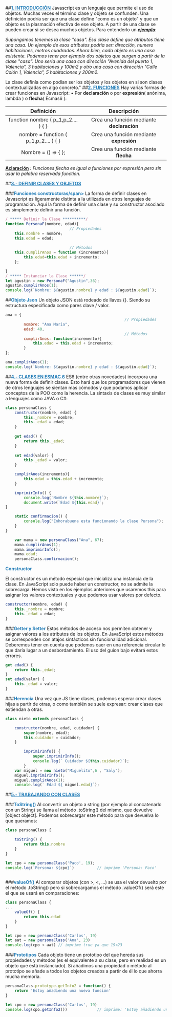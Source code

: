 ##**<u style="color:#2980B9">1. INTRODUCCIÓN</u>**
Javascript es un lenguaje que permite el uso de objetos. Muchas veces el término clase y objeto se confunden. Una definición podría ser que una clase define "como es un objeto" y que un objeto es la plasmación efectiva de ese objeto. A partir de una clase se pueden crear si se desea muchos objetos.
Para entenderlo un <u>***ejemplo*</u>**:

*Supongamos tenemos la clase "casa". Esa clase define que atributos tiene una casa. Un ejemplo de esos atributos podría ser: dirección, numero habitaciones, metros cuadrados. Ahora bien, cada objeto es una casa existente. Podemos tener por ejemplo dos objetos que surgen a partir de la clase "casa". Uno seria una casa con dirección "Avenida del puerto 1, Valencia", 3 habitaciones y 100m2 y otro una casa con dirección "Calle Colón 1, Valencia", 5 habitaciones y 200m2.*

La clase definía como podían ser los objetos y los objetos en si son clases contextualizadas en algo concreto."
##**<u style="color:#2980B9">2. FUNCIONES</u>**
Hay varias formas de crear funciones en Javascript:
• Por **declaración** o por **expresión**( anónima, lambda ) o **flecha**( Ecmas6 ):

|              Definición               |                Descripción                |
| :-----------------------------------: | :---------------------------------------: |
|  function nombre ( p_1,p_2.... ) { }  | Crea una función mediante **declaración** |
| nombre = function ( p_1,p_2.... ) { } |  Crea una función mediante **expresión**  |
|          Nombre = () => { };          |   Crea una función mediante **flecha**    |

<u>**Aclaración</u>** *: Funciones flecha es igual a funciones por expresión pero sin usar la palabra reservada function.*


##**<u style="color:#2980B9">3.- DEFINIR CLASES Y OBJETOS</u>**

###**<span style="color:#2980B9">Funciones constructoras/span>**
La forma de definir clases en Javascript es ligeramente distinta a la utilizada en otros lenguajes de
programación. Aquí la forma de definir una clase y su constructor asociado es simplemente definir una
función.

```javascript
/ ***** Definir la Clase **********/
function PersonaF(nombre, edad){
							// Propiedades	
    this.nombre = nombre;	
	this.edad = edad;
    
							// Métodos
	this.cumplirAnos = function (incremento){
		this.edad=this.edad + incremento;
	};

}
/ ***** Instanciar la Clase ******/
let agustin = new PersonaF("Agustin",36);
agustin.cumplirAnos(1);
console.log(`Nombre: ${agustin.nombre} y edad : ${agustin.edad}`);

```
##**<span style="color:#2980B9">Objeto Json</span>**
Un objeto JSON está rodeado de llaves {}. Siendo su estructura especificada como pares clave / valor.

```javascript
ana = {
    												// Propiedades
		nombre: "Ana Maria",   
		edad: 40,
													// Métodos	
    	cumplirAnos: function(incremento){
			this.edad = this.edad + incremento;
		}
};

ana.cumplirAnos(1);
console.log(`Nombre: ${agustin.nombre} y edad : ${agustin.edad}`);
```

##**<u style="color:#2980B9">4.- CLASES EN ESMAC 6</u>**
ES6 (entre otras novedades) incorpora una nueva forma de definir clases. Esto hará que los programadores que vienen de otros lenguajes se sientan mas cómodos y que podamos aplicar conceptos de la POO como la herencia.
La sintaxis de clases es muy similar a lenguajes como JAVA o C#:

```javascript
class personaClass {
	constructor(nombre, edad) {
		this._nombre = nombre;
		this._edad = edad;
	}
	
    get edad() {
		return this._edad;
	}
	
    set edad(valor) {
		this._edad = valor;
	}

    cumplirAnos(incremento){
		this.edad = this.edad + incremento;
	}

    imprimirInfo() {
		console.log(`Nombre ${this.nombre}`);
		document.write(`Edad ${this.edad}`;
}

    static confirmacion() {
		console.log("Enhorabuena esta funcionando la clase Persona");
	}
}

	var mama = new personaClass("Ana", 67);
	mama.cumplirAnos(1);
	mama.imprimirInfo();
	mama.edad;
	personaClass.confirmacion();
```

**<span style="color:#2980B9">Constructor</span>**

El constructor es un método especial que inicializa una instancia de la clase. En JavaScript solo puede haber un constructor, no se admite la sobrecarga. Hemos visto en los ejemplos anteriores que usaremos this para asignar los valores contextuales y que podemos usar valores por defecto.

```javascript
constructor(nombre, edad) {
	this._nombre = nombre;
	this._edad = edad;
}
```


###**<span style="color:#2980B9">Getter y Setter</span>**
Estos métodos de acceso nos permiten obtener y asignar valores a los atributos de los objetos. En JavaScript estos métodos se corresponden con atajos sintácticos sin funcionalidad adicional. Deberemos tener en cuenta que podemos caer en una referencia circular lo que daría lugar a un desbordamiento. El uso del guion bajo evitará estos errores.

```javascript
get edad() {
	return this._edad;
}
set edad(valor) {
	this._edad = valor;
}
```



###**<span style="color:#2980B9">Herencia</span>**
Una vez que JS tiene clases, podemos esperar crear clases hijas a partir de otras, o como también se suele expresar: crear clases que extiendan a otras.

```javascript
class nieto extends personaClass {

    constructor(nombre, edad, cuidador) {
		super(nombre, edad);
		this.cuidador = cuidador;
	}

    	imprimirInfo() {
			super.imprimirInfo();
			console.log(` Cuidador ${this.cuidador}`);
		}
    var miguel = new nieto("Miguelito",6 , "Saly");
	miguel.imprimirInfo();
	miguel.cumplirAnos(1);
	console.log(` Edad ${ miguel.edad}`);
```



##**<u style="color:#2980B9">5.- TRABAJANDO CON CLASES</u>**

###**<span style="color:#2980B9">ToString()</span>**
Al convertir un objeto a string (por ejemplo al concatenarlo con un String) se llama al método .toString() del
mismo, que devuelve [object object]. Podemos sobrecargar este método para que devuelva lo que queramos:

```javascript
class personaClass {

	toString() {
		return this.nombre
	}
}

let cpo = new personaClass('Paco', 19);
console.log(`Persona: ${cpo}`)			// imprime 'Persona: Paco'
	
```


###**<span style="color:#2980B9">valueOf()</span>**
Al comparar objetos (con >, <, ...) se usa el valor devuelto por el método .toString() pero si sobrecargamos el método .valueOf() será este el que se usará en comparaciones:

```javascript
class personaClass {
...
	valueOf() {
		return this.edad
	}
}

let cpo = new personaClass('Carlos', 19)
let aat = new personaClass('Ana', 23)
console.log(cpo < aat) // imprime true ya que 19<23

```


###**<span style="color:#2980B9">Prototipos</span>**
Cada objeto tiene un prototipo del que hereda sus propiedades y métodos (es el equivalente a su clase, pero en realidad es un objeto que está instanciado). Si añadimos una propiedad o método al prototipo se añade a todos los objetos creados a partir de él lo que ahorra mucha memoria.

```javascript
personaClass.prototype.getInfo2 = function() {
	return 'Estoy añadiendo una nueva función'
}

let cpo = new personaClass('Carlos', 19)
console.log(cpo.getInfo2())  			// imprime: 'Estoy añadiendo una nueva función'
```

